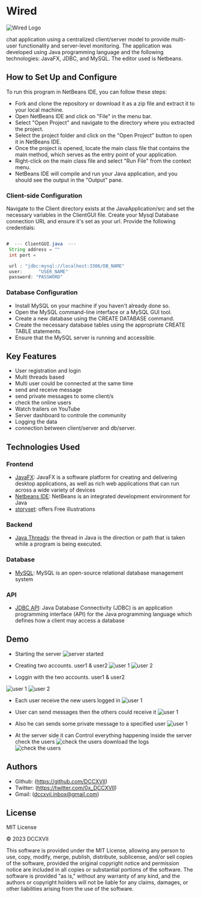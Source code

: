 # Wired  
![Wired Logo](./JavaApplication/src/Icons/landscape-1.png)


chat application using a centralized client/server model to provide multi-user functionality and server-level monitoring. The application was developed using Java programming language and the following technologies: JavaFX, JDBC, and MySQL. The editor used is Netbeans.

## How to Set Up and Configure

To run this program in NetBeans IDE, you can follow these steps:

- Fork and clone the repository or download it as a zip file and extract it to your local machine.
- Open NetBeans IDE and click on "File" in the menu bar.
- Select "Open Project" and navigate to the directory where you extracted the project.
- Select the project folder and click on the "Open Project" button to open it in NetBeans IDE.
- Once the project is opened, locate the main class file that contains the main method, which serves as the entry point of your application.
- Right-click on the main class file and select "Run File" from the context menu.
- NetBeans IDE will compile and run your Java application, and you should see the output in the "Output" pane.

### Client-side Configuration

Navigate to the Client directory exists at the JavaApplication/src and set the necessary variables in the ClientGUI file. Create your Mysql Database connection URL and ensure it's set as your url. Provide the following credentials:

```java

#  --- ClientGUI.java  ---
 String address = ""
 int port =

 url : "jdbc:mysql://localhost:3306/DB_NAME"
 user:      "USER_NAME"
 password: "PASSWORD"
```

### Database Configuration

* Install MySQL on your machine if you haven't already done so.
* Open the MySQL command-line interface or a MySQL GUI tool.
* Create a new database using the CREATE DATABASE command.
* Create the necessary database tables using the appropriate CREATE TABLE statements.
* Ensure that the MySQL server is running and accessible.


## Key Features

- User registration and login
- Multi threads based
- Multi user could be connected at the same time
- send and receive message
- send private messages to some client/s
- check the online users
- Watch trailers on YouTube
- Server dashboard to controle the community
- Logging the data
- connection between client/server and db/server.

## Technologies Used

### Frontend

- [JavaFX](#https://openjfx.io/): JavaFX is a software platform for creating and delivering desktop applications, as well as rich web applications that can run across a wide variety of devices
- [Netbeans IDE](#https://netbeans.apache.org/): NetBeans is an integrated development environment for Java
- [storyset](#https://storyset.com/): offers Free illustrations

### Backend

- [Java Threads](#https://www.java.com/en/): the thread in Java is the direction or path that is taken while a program is being executed. 


### Database

- [MySQL](#https://www.mysql.com): MySQL is an open-source relational database management system

### API

- [JDBC API](#https://www.oracle.com/database/technologies/appdev/jdbc-downloads.html): Java Database Connectivity (JDBC) is an application programming interface (API) for the Java programming language which defines how a client may access a database

## Demo

- Starting the server
![server started](./Test/Service-side-2.PNG)

* Creating two accounts. user1 & user2
![user 1](./Test/Signup-user2.PNG)
![user 2](./Test/Signup-user2.PNG)

* Loggin with the two accounts. user1 & user2

![user 1](./Test/Signin-user1.PNG)
![user 2](./Test/Signin-user1.PNG)

* Each user receive the new users logged in
![user 1](./Test/user1-connected.PNG)

* User can send messages then the others could receive it
![user 1](./Test/user1-sending-messages-with-user2.PNG)

* Also he can sends some private message to a specified user
![user 1](./Test/user1-sending-private-messages-with-user2.PNG)

* At the server side it can Control everything happening inside the server
check the users
![check the users](./Test/Server-side-3-Users.PNG)
download the logs
![check the users](./Test/Server-side-3-Download.PNG)
## Authors

- Github: (https://github.com/DCCXVII)
- Twitter: (https://twitter.com/0x_DCCXVII)
- Gmail: (dccxvii.inbox@gmail.com)

## License

MIT License

© 2023 DCCXVII

This software is provided under the MIT License, allowing any person to use, copy, modify, merge, publish, distribute, sublicense, and/or sell copies of the software, provided the original copyright notice and permission notice are included in all copies or substantial portions of the software. The software is provided "as is," without any warranty of any kind, and the authors or copyright holders will not be liable for any claims, damages, or other liabilities arising from the use of the software.
